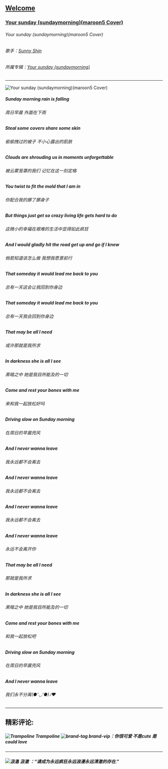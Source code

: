 ## [Welcome  ](https://zkeq.github.io/zkeq/%C2%B7index.htm)

### [Your sunday (sundaymorning)(maroon5 Cover)](https://music.163.com/#/song?id=1323090317)
###### Your sunday (sundaymorning)(maroon5 Cover)
###### 歌手：[Sunny Shin](https://music.163.com/artist?id=30606835)

###### 所属专辑：[Your sunday (sundaymorning)](https://music.163.com/album?id=74251857)

------------
![Your sunday (sundaymorning)(maroon5 Cover)](http://p1.music.126.net/8WF4ySTvXgWnoDkMp59UEg==/109951163648039084.jpg "Your sunday (sundaymorning)(maroon5 Cover)")


##### Sunday morning rain is falling

###### 周日早晨 外面在下雨

##### Steal some covers share some skin

###### 偷偷拽过的被子 不小心露出的肌肤

##### Clouds are shrouding us in moments unforgettable

###### 被云雾笼罩的我们 记忆在这一刻定格

##### You twist to fit the mold that I am in

###### 你配合我的挪了挪身子

##### But things just get so crazy living life gets hard to do

###### 这微小的幸福在艰难的生活中显得如此疯狂

##### And I would gladly hit the road get up and go if I knew

###### 倘若知道该怎么做 我想我愿意前行

##### That someday it would lead me back to you

###### 总有一天这会让我回到你身边

##### That someday it would lead me back to you

###### 总有一天我会回到你身边

##### That may be all I need

###### 或许那就是我所求

##### In darkness she is all I see

###### 黑暗之中 她是我目所能及的一切

##### Come and rest your bones with me

###### 来和我一起放松好吗

##### Driving slow on Sunday morning

###### 在周日的早晨兜风

##### And I never wanna leave

###### 我永远都不会离去

##### And I never wanna leave

###### 我永远都不会离去

##### And I never wanna leave

###### 我永远都不会离去

##### And I never wanna leave

###### 永远不会离开你

##### That may be all I need

###### 那就是我所求

##### In darkness she is all I see

###### 黑暗之中 她是我目所能及的一切

##### Come and rest your bones with me

###### 和我一起放松吧

##### Driving slow on Sunday morning

###### 在周日的早晨兜风

##### And I never wanna leave

###### 我们永不分离(●'◡'●)ﾉ❤
-----------------



## 精彩评论:
##### ![TrampoIine](https://p2.music.126.net/2-e_KETGzY09k2XLThT3Pg==/109951165101858579.jpg?param=50y50)  TrampoIine  ![brand-tag brand-vip](https://p1.music.126.net/y8pM-M1mytg6B1ThedCbJA==/109951163709550847.png?param=35y10)：你很可爱 不是cute 是could love
---------------------------------
##### ![汲澈](https://p2.music.126.net/_ygdojWY5Lfoz0DxPEp28g==/109951164570328972.jpg?param=50y50)  汲澈  ：“请成为永远疯狂永远浪漫永远清澈的存在.”

<audio id="bgmMusic" src="http://music.163.com/song/media/outer/url?id=1323090317.mp3" preload="auto" type="audio/mp3" autoplay loop></audio>
